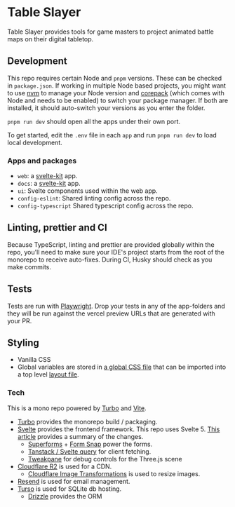 # Table Slayer

Table Slayer provides tools for game masters to project animated battle maps on their digital tabletop.

## Development

This repo requires certain Node and `pnpm` versions. These can be checked in `package.json`. If working in multiple Node based projects, you might want to use [nvm](https://github.com/nvm-sh/nvm) to manage your Node version and [corepack](https://nodejs.org/api/corepack.html#enabling-the-feature) (which comes with Node and needs to be enabled) to switch your package manager. If both are installed, it should auto-switch your versions as you enter the folder.

`pnpm run dev` should open all the apps under their own port.

To get started, edit the `.env` file in each `app` and run `pnpm run dev` to load local development.

### Apps and packages

- `web`: a [svelte-kit](https://kit.svelte.dev/) app.
- `docs`: a [svelte-kit](https://kit.svelte.dev/) app.
- `ui`: Svelte components used within the web app.
- `config-eslint`: Shared linting config across the repo.
- `config-typescript` Shared typescript config across the repo.

## Linting, prettier and CI

Because TypeScript, linting and prettier are provided globally within the repo, you'll need to make sure your IDE's project starts from the root of the monorepo to receive auto-fixes. During CI, Husky should check as you make commits.

## Tests

Tests are run with [Playwright](https://playwright.dev/). Drop your tests in any of the app-folders and they will be run against the vercel preview URLs that are generated with your PR.

## Styling

- Vanilla CSS
- Global variables are stored in [a global CSS file](https://github.com/Siege-Perilous/tableslayer/blob/main/packages/ui/styles/globals.css) that can be imported into a top level [layout file](https://github.com/Siege-Perilous/tableslayer/blob/main/apps/web/src/routes/%252Blayout.svelte).

### Tech

This is a mono repo powered by [Turbo](https://turbo.build) and [Vite](https://vitejs.dev/).

- [Turbo](https://turbo.build) provides the monorepo build / packaging.
- [Svelte](https://svelte.dev/) provides the frontend framework. This repo uses Svelte 5. [This article](https://sveltekit.io/blog/svelte-5) provides a summary of the changes.
  - [Superforms](https://superforms.rocks/) + [Form Snap](https://formsnap.dev/) power the forms.
  - [Tanstack / Svelte query](https://tanstack.com/) for client fetching.
  - [Tweakpane](https://kitschpatrol.com/svelte-tweakpane-ui/docs/getting-started) for debug controls for the Three.js scene
- [Cloudflare R2](https://developers.cloudflare.com/r2/) is used for a CDN.
  - [Cloudflare Image Transformations](https://developers.cloudflare.com/images/transform-images/transform-via-url/) is used to resize images.
- [Resend](https://resend.com) is used for email management.
- [Turso](https://turso.com) is used for SQLite db hosting.
  - [Drizzle](https://orm.drizzle.team) provides the ORM
